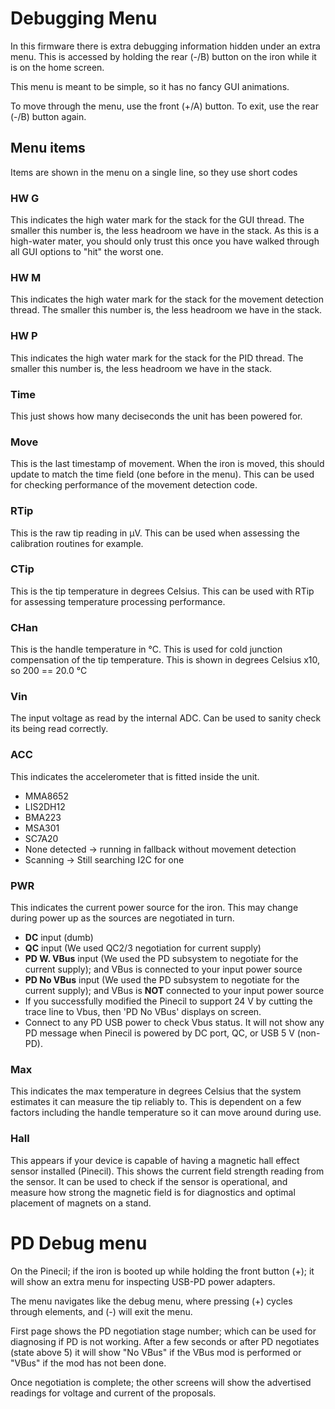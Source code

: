 # Debugging Menu

In this firmware there is extra debugging information hidden under an extra menu.
This is accessed by holding the rear (-/B) button on the iron while it is on the home screen.

This menu is meant to be simple, so it has no fancy GUI animations.

To move through the menu, use the front (+/A) button.
To exit, use the rear (-/B) button again.

## Menu items

Items are shown in the menu on a single line, so they use short codes

### HW G

This indicates the high water mark for the stack for the GUI thread. The smaller this number is, the less headroom we have in the stack.
As this is a high-water mater, you should only trust this once you have walked through all GUI options to "hit" the worst one.

### HW M

This indicates the high water mark for the stack for the movement detection thread. The smaller this number is, the less headroom we have in the stack.

### HW P

This indicates the high water mark for the stack for the PID thread. The smaller this number is, the less headroom we have in the stack.

### Time

This just shows how many deciseconds the unit has been powered for.

### Move

This is the last timestamp of movement. When the iron is moved, this should update to match the time field (one before in the menu).
This can be used for checking performance of the movement detection code.

### RTip

This is the raw tip reading in μV. This can be used when assessing the calibration routines for example.

### CTip

This is the tip temperature in degrees Celsius.
This can be used with RTip for assessing temperature processing performance.

### CHan

This is the handle temperature in °C. This is used for cold junction compensation of the tip temperature.
This is shown in degrees Celsius x10, so 200 == 20.0 °C

### Vin

The input voltage as read by the internal ADC. Can be used to sanity check its being read correctly.

### ACC

This indicates the accelerometer that is fitted inside the unit.

- MMA8652
- LIS2DH12
- BMA223
- MSA301
- SC7A20
- None detected -> running in fallback without movement detection
- Scanning -> Still searching I2C for one

### PWR

This indicates the current power source for the iron.
This may change during power up as the sources are negotiated in turn.

- **DC** input (dumb)
- **QC** input (We used QC2/3 negotiation for current supply)
- **PD W. VBus** input (We used the PD subsystem to negotiate for the current supply); and VBus is connected to your input power source
- **PD No VBus** input (We used the PD subsystem to negotiate for the current supply); and VBus is **NOT** connected to your input power source
- If you successfully modified the Pinecil to support 24 V by cutting the trace line to Vbus, then 'PD No VBus' displays on screen.
- Connect to any PD USB power to check Vbus status. It will not show any PD message when Pinecil is powered by DC port, QC, or USB 5 V (non-PD).

### Max

This indicates the max temperature in degrees Celsius that the system estimates it can measure the tip reliably to.
This is dependent on a few factors including the handle temperature so it can move around during use.

### Hall

This appears if your device is capable of having a magnetic hall effect sensor installed (Pinecil).
This shows the current field strength reading from the sensor. It can be used to check if the sensor is operational, and measure how strong the magnetic field is for diagnostics and optimal placement of magnets on a stand.

# PD Debug menu

On the Pinecil; if the iron is booted up while holding the front button (+); it will show an extra menu for inspecting USB-PD power adapters.

The menu navigates like the debug menu, where pressing (+) cycles through elements, and (-) will exit the menu.

First page shows the PD negotiation stage number; which can be used for diagnosing if PD is not working.
After a few seconds or after PD negotiates (state above 5) it will show "No VBus" if the VBus mod is performed or "VBus" if the mod has not been done.

Once negotiation is complete; the other screens will show the advertised readings for voltage and current of the proposals.
